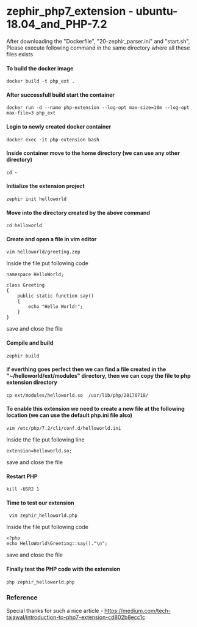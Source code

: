 # zephir_php7_extension - ubuntu-18.04_and_PHP-7.2

After downloading the "Dockerfile", "20-zephir_parser.ini" and "start.sh", Please execute following command in the same directory where all these files exists

#### To build the docker image
    docker build -t php_ext .

#### After successfull build start the container
    docker run -d --name php-extension --log-opt max-size=10m --log-opt max-file=3 php_ext

#### Login to newly created docker container
    docker exec -it php-extension bash

#### Inside container move to the home directory (we can use any other directory)
    cd ~

#### Initialize the extension project
    zephir init helloworld

#### Move into the directory created by the above command
    cd helloworld

#### Create and open a file in vim editor
    vim helloworld/greeting.zep

Inside the file put following code

    namespace HelloWorld;

    class Greeting
    {
        public static function say()
        {
            echo "Hello World!";
        }
    }

save and close the file

#### Compile and build
    zephir build

#### if everthing goes perfect then we can find a file created in the "~/helloworld/ext/modules" directory, then we can copy the file to php extension directory
    cp ext/modules/helloworld.so  /usr/lib/php/20170718/

#### To enable this extension we need to create a new file at the following location (we can use the default php.ini file also)
    vim /etc/php/7.2/cli/conf.d/helloworld.ini

Inside the file put following line

    extension=helloworld.so;

save and close the file

#### Restart PHP
    kill -USR2 1

#### Time to test our extension
     vim zephir_helloworld.php

Inside the file put following code

    <?php
    echo HelloWorld\Greeting::say()."\n";

save and close the file

#### Finally test the PHP code with the extension
    php zephir_helloworld.php




### Reference
Special thanks for such a nice article - https://medium.com/tech-tajawal/introduction-to-php7-extension-cd802b8ecc1c

